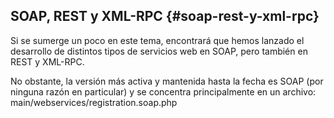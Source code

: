 ## SOAP, REST y XML-RPC {#soap-rest-y-xml-rpc}

Si se sumerge un poco en este tema, encontrará que hemos lanzado el desarrollo de distintos tipos de servicios web en SOAP, pero también en REST y XML-RPC.

No obstante, la versión más activa y mantenida hasta la fecha es SOAP (por ninguna razón en particular) y se concentra principalmente en un archivo: main/webservices/registration.soap.php